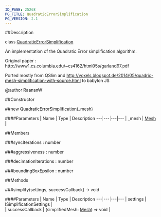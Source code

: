 ```yaml
---
ID_PAGE: 25268
PG_TITLE: QuadraticErrorSimplification
PG_VERSION: 2.1
---
```

##Description

class [QuadraticErrorSimplification](/classes/2.2/QuadraticErrorSimplification)

An implementation of the Quadratic Error simplification algorithm.

Original paper : http://www1.cs.columbia.edu/~cs4162/html05s/garland97.pdf

Ported mostly from QSlim and http://voxels.blogspot.de/2014/05/quadric-mesh-simplification-with-source.html to babylon JS

@author RaananW

##Constructor

##new [QuadraticErrorSimplification](/classes/2.2/QuadraticErrorSimplification)(_mesh)



####Parameters
 | Name | Type | Description
---|---|---|---
 | _mesh | [Mesh](/classes/2.2/Mesh) |  

##Members

###syncIterations : number



###aggressiveness : number



###decimationIterations : number



###boundingBoxEpsilon : number



##Methods

###simplify(settings, successCallback) &rarr; void



####Parameters
 | Name | Type | Description
---|---|---|---
 | settings | ISimplificationSettings |  
 | successCallback | (simplifiedMesh: [Mesh](/classes/2.2/Mesh)) =&gt; void |  
